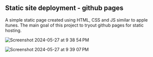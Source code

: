 ## Static site deployment - github pages

A simple static page created using HTML, CSS and JS similar to apple itunes. The main goal of this project to tryout github pages for static hosting.

![Screenshot 2024-05-27 at 9 38 54 PM](https://github.com/Abhishekabi/static_site_github_pages/assets/27338062/4c744ba0-3ac5-49d9-84b8-d28a610c4281)

![Screenshot 2024-05-27 at 9 39 07 PM](https://github.com/Abhishekabi/static_site_github_pages/assets/27338062/0e272f73-51f7-4c81-8de5-c37c1c30ea47)
